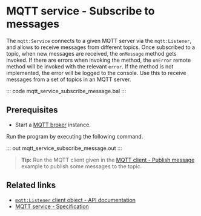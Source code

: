 # MQTT service - Subscribe to messages

The `mqtt:Service` connects to a given MQTT server via the `mqtt:Listener`, and allows to receive messages from different topics. Once subscribed to a topic, when new messages are received, the `onMessage` method gets invoked. If there are errors when invoking the method, the `onError` remote method will be invoked with the relevant `error`. If the method is not implemented, the error will be logged to the console. Use this to receive messages from a set of topics in an MQTT server.

::: code mqtt_service_subscribe_message.bal :::

## Prerequisites
- Start a [MQTT broker](https://mqtt.org/software/) instance.

Run the program by executing the following command.

::: out mqtt_service_subscribe_message.out :::

>**Tip:** Run the MQTT client given in the [MQTT client - Publish message](/learn/by-example/mqtt-client-publish-message) example to publish some messages to the topic.

## Related links
- [`mqtt:Listener` client object - API documentation](https://lib.ballerina.io/ballerina/mqtt/latest#Listener)
- [MQTT service - Specification](/spec/mqtt/#43-usage)
